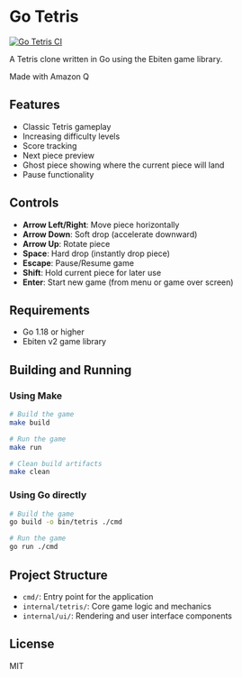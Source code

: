 # Go Tetris

[![Go Tetris CI](https://github.com/briancain/go-tetris/actions/workflows/main.yml/badge.svg)](https://github.com/briancain/go-tetris/actions/workflows/main.yml)

A Tetris clone written in Go using the Ebiten game library.

Made with Amazon Q

## Features

- Classic Tetris gameplay
- Increasing difficulty levels
- Score tracking
- Next piece preview
- Ghost piece showing where the current piece will land
- Pause functionality

## Controls

- **Arrow Left/Right**: Move piece horizontally
- **Arrow Down**: Soft drop (accelerate downward)
- **Arrow Up**: Rotate piece
- **Space**: Hard drop (instantly drop piece)
- **Escape**: Pause/Resume game
- **Shift**: Hold current piece for later use
- **Enter**: Start new game (from menu or game over screen)

## Requirements

- Go 1.18 or higher
- Ebiten v2 game library

## Building and Running

### Using Make

```bash
# Build the game
make build

# Run the game
make run

# Clean build artifacts
make clean
```

### Using Go directly

```bash
# Build the game
go build -o bin/tetris ./cmd

# Run the game
go run ./cmd
```

## Project Structure

- `cmd/`: Entry point for the application
- `internal/tetris/`: Core game logic and mechanics
- `internal/ui/`: Rendering and user interface components

## License

MIT
